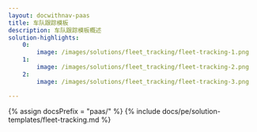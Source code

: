 ```yaml
---
layout: docwithnav-paas
title: 车队跟踪模板
description: 车队跟踪模板概述
solution-highlights:
    0:
        image: /images/solutions/fleet_tracking/fleet-tracking-1.png
    1:
        image: /images/solutions/fleet_tracking/fleet-tracking-2.png
    2:
        image: /images/solutions/fleet_tracking/fleet-tracking-3.png

---
```


{% assign docsPrefix = "paas/" %}
{% include docs/pe/solution-templates/fleet-tracking.md %}